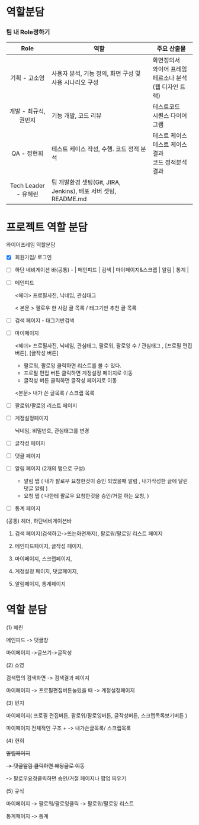 # 역할분담

### 팀 내 Role정하기 

|         Role         | 역할                                                         | 주요 산출물                                                  |
| :------------------: | ------------------------------------------------------------ | ------------------------------------------------------------ |
|    기획 - 고소영     | 사용자 분석, 기능 정의, 화면 구성 및 사용 시나리오 구성      | 화면정의서<br>와이어 프레임 <br>페르소나 분석(웹 디자인 트랙) |
| 개발 - 최규식,권민지 | 기능 개발, 코드 리뷰                                         | 테스트코드<br>시퀀스 다이어그램                              |
|     QA - 정현희      | 테스트 케이스 작성, 수행. 코드 정적 분석                     | 테스트 케이스<br>테스트 케이스 결과<br>코드 정적분석 결과    |
| Tech Leader - 유혜린 | 팀 개발환경 셋팅(Git, JIRA, Jenkins), 배포 서버 셋팅, README.md |                                                              |





# 프로젝트 역할 분담

와이어프레임 역할분담

- [x] 회원가입/ 로그인
- [ ] 하단 네비게이션 바(공통) - | 메인피드 | 검색 | 마이페이지&스크랩 | 알림 | 통계 |

- [ ] 메인피드 

  <헤더> 프로필사진,  닉네임, 관심태그

  < 본문 > 팔로우 한 사람 글 목록 / 태그기반 추천 글 목록

- [ ] 검색 페이지 - 태그기반검색

- [ ] 마이페이지

  <헤더>  프로필사진, 닉네임, 관심태그, 팔로워, 팔로잉 수 / 관심태그 , [프로필 편집 버튼], [글작성 버튼]

  - 팔로워, 팔로잉 클릭하면 리스트를 볼 수 있다.
  - 프로필 편집 버튼 클릭하면 계정설정 페이지로 이동 
  - 글작성 버튼 클릭하면 글작성 페이지로 이동

  <본문>  내가 쓴 글목록 / 스크랩 목록

- [ ] 팔로워/팔로잉 리스트 페이지

- [ ] 계정설정페이지

  닉네임, 비밀번호, 관심태그를 변경

- [ ] 글작성 페이지

- [ ] 댓글 페이지

- [ ] 알림 페이지 (2개의 탭으로 구성)

  - 알림 탭 ( 내가 팔로우 요청한것이 승인 되었을때 알림 , 내가작성한 글에 달린 댓글 알림 )
  - 요청 탭 ( 나한테 팔로우 요청한것을 승인/거절 하는 요청, )

- [ ] 통계 페이지

(공통) 헤더, 하단네비게이션바

1.  검색 페이지(검색하고->뜨는화면까지), 팔로워/팔로잉 리스트 페이지

2. 메인피드페이지, 글작성 페이지,

3. 마이페이지, 스크랩페이지, 

4. 계정설정 페이지, 댓글페이지, 

5. 알림페이지, 통계페이지



# 역할 분담

(1) 혜린

메인피드 -> 댓글창

마이페이지 ->글쓰기->글작성



(2)  소영

검색탭의 검색화면 -> 검색결과 페이지

마이페이지 -> 프로필편집버튼눌렀을 때 -> 계정설정페이지



(3) 민지 

마이페이지( 프로필 편집버튼, 팔로워/팔로잉버튼, 글작성버튼, 스크랩목록보기버튼 )

마이페이지 전체적인 구조 +  -> 내가쓴글목록/ 스크랩목록



(4) 현희

~~알림페이지~~

~~-> 댓글알림 클릭하면 해당글로 이동~~ 

-> 팔로우요청클릭하면 승인/거절 페이지나 팝업 띄우기



(5) 규식 

마이페이지 -> 팔로워/팔로잉클릭 -> 팔로워/팔로잉 리스트 

통계페이지 -> 통계

